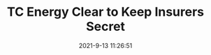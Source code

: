 ---
"title": "TC Energy Clear to Keep Insurers Secret"
"date": "2021-9-13 11:26:51"
"feed_name": "RIGZONE"
"feed_website": "http://www.rigzone.com/"
"feed_rss": "http://www.rigzone.com/news/rss/rigzone_latest.aspx"
"link": "https://www.rigzone.com/news/wire/tc_energy_clear_to_keep_insurers_secret-13-sep-2021-166417-article/?rss=true"
"file": "_posts/2021-1-1-f06262241935fff62958f97bba90cd2b29110258.md"
"accident": "0"
"drilling": "0"
---
